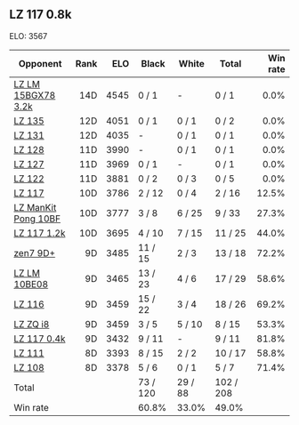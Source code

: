 ## LZ 117 0.8k ##

ELO: 3567

Opponent | Rank | ELO | Black | White | Total | Win rate
---------|-----:|----:|-------|-------|-------|-------:
[LZ LM 15BGX78 3.2k](LZ%20LM%2015BGX78%203.2k.md) | 14D | 4545 | 0 / 1 | - | 0 / 1 | 0.0%
[LZ 135](LZ%20135.md) | 12D | 4051 | 0 / 1 | 0 / 1 | 0 / 2 | 0.0%
[LZ 131](LZ%20131.md) | 12D | 4035 | - | 0 / 1 | 0 / 1 | 0.0%
[LZ 128](LZ%20128.md) | 11D | 3990 | - | 0 / 1 | 0 / 1 | 0.0%
[LZ 127](LZ%20127.md) | 11D | 3969 | 0 / 1 | - | 0 / 1 | 0.0%
[LZ 122](LZ%20122.md) | 11D | 3881 | 0 / 2 | 0 / 3 | 0 / 5 | 0.0%
[LZ 117](LZ%20117.md) | 10D | 3786 | 2 / 12 | 0 / 4 | 2 / 16 | 12.5%
[LZ ManKit Pong 10BF](LZ%20ManKit%20Pong%2010BF.md) | 10D | 3777 | 3 / 8 | 6 / 25 | 9 / 33 | 27.3%
[LZ 117 1.2k](LZ%20117%201.2k.md) | 10D | 3695 | 4 / 10 | 7 / 15 | 11 / 25 | 44.0%
[zen7 9D+](zen7%209D+.md) | 9D | 3485 | 11 / 15 | 2 / 3 | 13 / 18 | 72.2%
[LZ LM 10BE08](LZ%20LM%2010BE08.md) | 9D | 3465 | 13 / 23 | 4 / 6 | 17 / 29 | 58.6%
[LZ 116](LZ%20116.md) | 9D | 3459 | 15 / 22 | 3 / 4 | 18 / 26 | 69.2%
[LZ ZQ i8](LZ%20ZQ%20i8.md) | 9D | 3459 | 3 / 5 | 5 / 10 | 8 / 15 | 53.3%
[LZ 117 0.4k](LZ%20117%200.4k.md) | 9D | 3432 | 9 / 11 | - | 9 / 11 | 81.8%
[LZ 111](LZ%20111.md) | 8D | 3393 | 8 / 15 | 2 / 2 | 10 / 17 | 58.8%
[LZ 108](LZ%20108.md) | 8D | 3378 | 5 / 6 | 0 / 1 | 5 / 7 | 71.4%
Total | | | 73 / 120 | 29 / 88 | 102 / 208 | 
Win rate| | | 60.8% | 33.0% | 49.0% | 
